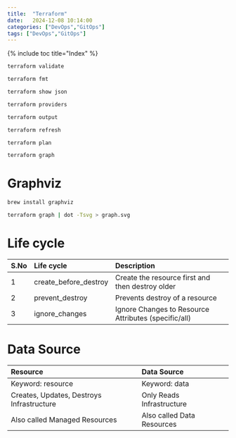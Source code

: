 ```yaml
---
title:  "Terraform"
date:   2024-12-08 10:14:00
categories: ["DevOps","GitOps"]
tags: ["DevOps","GitOps"]
---
```


{% include toc title="Index" %}


```bash
terraform validate

terraform fmt

terraform show json

terraform providers

terraform output

terraform refresh

terraform plan

terraform graph
```

# Graphviz

```bash
brew install graphviz

terraform graph | dot -Tsvg > graph.svg
```

# Life cycle

| S.No| Life cycle             | Description                                          |
|:----|:-----------------------|:-----------------------------------------------------|
| 1   | create_before_destroy  | Create the resource first and then destroy older     |
| 2   | prevent_destroy        | Prevents destroy of a resource                       |
| 3   | ignore_changes         | Ignore Changes to Resource Attributes (specific/all) |

# Data Source

| Resource                                  | Data Source                |
|:------------------------------------------|:---------------------------|
| Keyword: resource                         | Keyword: data              |
| Creates, Updates, Destroys Infrastructure | Only Reads Infrastructure  |
| Also called Managed Resources             | Also called Data Resources |